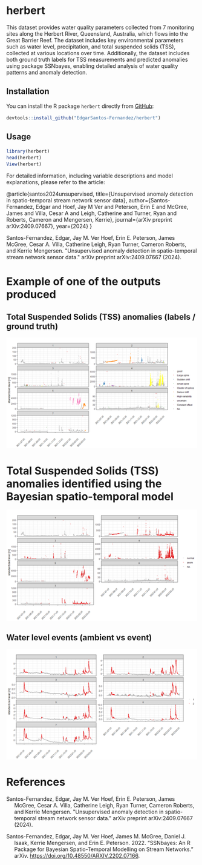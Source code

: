 # herbert

<!-- badges: start -->
<!-- badges: end -->

This dataset provides water quality parameters collected from 7 monitoring sites along the Herbert River, Queensland, Australia, which flows into the Great Barrier Reef. The dataset includes key environmental parameters such as water level, precipitation, and total suspended solids (TSS), collected at various locations over time. Additionally, the dataset includes both ground truth labels for TSS measurements and predicted anomalies using package SSNbayes, enabling detailed analysis of water quality patterns and anomaly detection.

    

## Installation

You can install the R package `herbert` directly from [GitHub](https://github.com/):

``` r
devtools::install_github("EdgarSantos-Fernandez/herbert")
```

## Usage 

``` r
library(herbert)
head(herbert)
View(herbert)
```

For detailed information, including variable descriptions and model explanations, please refer to the article:

@article{santos2024unsupervised,
  title={Unsupervised anomaly detection in spatio-temporal stream network sensor data},
  author={Santos-Fernandez, Edgar and Hoef, Jay M Ver and Peterson, Erin E and McGree, James and Villa, Cesar A and Leigh, Catherine and Turner, Ryan and Roberts, Cameron and Mengersen, Kerrie},
  journal={arXiv preprint arXiv:2409.07667},
  year={2024}
}

Santos-Fernandez, Edgar, Jay M. Ver Hoef, Erin E. Peterson, James McGree, Cesar A. Villa, Catherine Leigh, Ryan Turner, Cameron Roberts, and Kerrie Mengersen. "Unsupervised anomaly detection in spatio-temporal stream network sensor data." arXiv preprint arXiv:2409.07667 (2024).



# Example of one of the outputs produced


## Total Suspended Solids (TSS) anomalies (labels / ground truth)

![Alt Text](man/figures/tss_anom.png)


# Total Suspended Solids (TSS) anomalies identified using the Bayesian spatio-temporal model

![Alt Text](man/figures/tss_preds.png)


## Water level events (ambient vs event)

![Alt Text](man/figures/level.png)


# References

<div id="refs" class="references csl-bib-body hanging-indent">

<div id="ref-ssnbayesArxiv" class="csl-entry">


Santos-Fernandez, Edgar, Jay M. Ver Hoef, Erin E. Peterson, James McGree, Cesar A. Villa, Catherine Leigh, Ryan Turner, Cameron Roberts, and Kerrie Mengersen. "Unsupervised anomaly detection in spatio-temporal stream network sensor data." arXiv preprint arXiv:2409.07667 (2024).

Santos-Fernandez, Edgar, Jay M. Ver Hoef, James M. McGree, Daniel J.
Isaak, Kerrie Mengersen, and Erin E. Peterson. 2022. “SSNbayes: An R
Package for Bayesian Spatio-Temporal Modelling on Stream Networks.”
arXiv. <https://doi.org/10.48550/ARXIV.2202.07166>.

</div>


